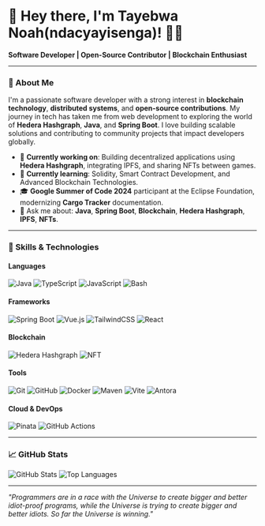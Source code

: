 # 👋 Hey there, I'm Tayebwa Noah(ndacyayisenga)! 🙋‍♂️

**Software Developer | Open-Source Contributor | Blockchain Enthusiast**

---

### 🌟 About Me

I'm a passionate software developer with a strong interest in **blockchain technology**, **distributed systems**, and **open-source contributions**. My journey in tech has taken me from web development to exploring the world of **Hedera Hashgraph**, **Java**, and **Spring Boot**. I love building scalable solutions and contributing to community projects that impact developers globally.

- 🔭 **Currently working on**: Building decentralized applications using **Hedera Hashgraph**, integrating IPFS, and sharing NFTs between games.
- 🌱 **Currently learning**: Solidity, Smart Contract Development, and Advanced Blockchain Technologies.
- 🎓 **Google Summer of Code 2024** participant at the Eclipse Foundation, modernizing **Cargo Tracker** documentation.
- 💬 Ask me about: **Java**, **Spring Boot**, **Blockchain**, **Hedera Hashgraph**, **IPFS**, **NFTs**.

---

### 🚀 Skills & Technologies

#### **Languages**
![Java](https://img.shields.io/badge/Java-007396?style=for-the-badge&logo=java&logoColor=white)
![TypeScript](https://img.shields.io/badge/TypeScript-007ACC?style=for-the-badge&logo=typescript&logoColor=white)
![JavaScript](https://img.shields.io/badge/JavaScript-F7DF1E?style=for-the-badge&logo=javascript&logoColor=black)
![Bash](https://img.shields.io/badge/Bash-4EAA25?style=for-the-badge&logo=gnubash&logoColor=white)

#### **Frameworks**
![Spring Boot](https://img.shields.io/badge/Spring_Boot-6DB33F?style=for-the-badge&logo=spring-boot&logoColor=white)
![Vue.js](https://img.shields.io/badge/Vue.js-4FC08D?style=for-the-badge&logo=vue-dot-js&logoColor=white)
![TailwindCSS](https://img.shields.io/badge/Tailwind_CSS-38B2AC?style=for-the-badge&logo=tailwind-css&logoColor=white)
![React](https://img.shields.io/badge/React-61DAFB?style=for-the-badge&logo=react&logoColor=black)

#### **Blockchain**
![Hedera Hashgraph](https://img.shields.io/badge/Hedera_Hashgraph-000000?style=for-the-badge&logo=hashgraph&logoColor=white)
![NFT](https://img.shields.io/badge/NFT-008080?style=for-the-badge&logo=nft&logoColor=white)

#### **Tools**
![Git](https://img.shields.io/badge/Git-F05032?style=for-the-badge&logo=git&logoColor=white)
![GitHub](https://img.shields.io/badge/GitHub-181717?style=for-the-badge&logo=github&logoColor=white)
![Docker](https://img.shields.io/badge/Docker-2496ED?style=for-the-badge&logo=docker&logoColor=white)
![Maven](https://img.shields.io/badge/Apache_Maven-C71A36?style=for-the-badge&logo=apache-maven&logoColor=white)
![Vite](https://img.shields.io/badge/Vite-646CFF?style=for-the-badge&logo=vite&logoColor=white)
![Antora](https://img.shields.io/badge/Antora-282828?style=for-the-badge&logoColor=white)

#### **Cloud & DevOps**
![Pinata](https://img.shields.io/badge/Pinata-000000?style=for-the-badge&logo=pinata&logoColor=white)
![GitHub Actions](https://img.shields.io/badge/GitHub_Actions-2088FF?style=for-the-badge&logo=github-actions&logoColor=white)

---

### 📈 GitHub Stats

![GitHub Stats](https://github-readme-stats.vercel.app/api?username=Ndacyayisenga-droid&show_icons=true&theme=radical)
![Top Languages](https://github-readme-stats.vercel.app/api/top-langs/?username=Ndacyayisenga-droid&layout=compact&theme=radical)

---

_"Programmers are in a race with the Universe to create bigger and better idiot-proof programs, while the Universe is trying to create bigger and better idiots. So far the Universe is winning."_
